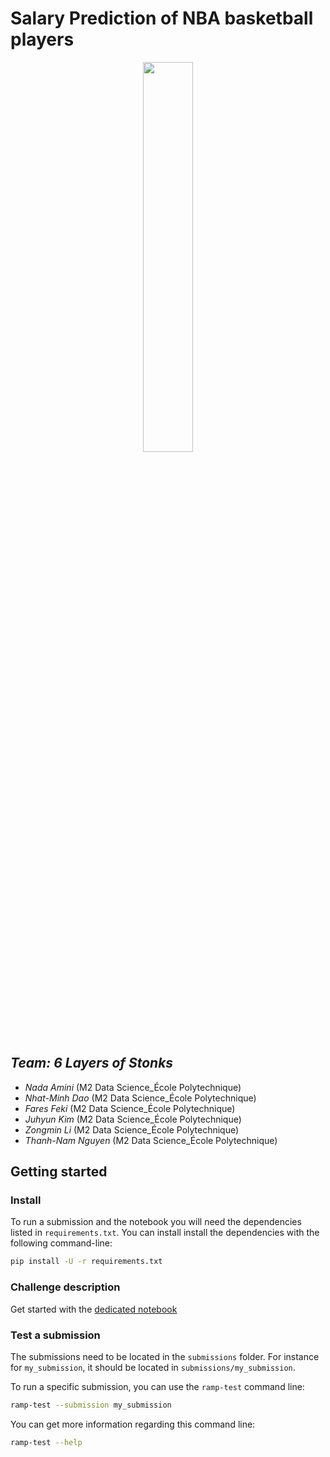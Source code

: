 # Salary Prediction of NBA basketball players 

<p align="center">
    <center>
    <img src= "https://i.imgur.com/aTqAM3o.jpg"
    width = 40%;
    height = auto; />
    </center>
</p>

## *Team: 6 Layers of Stonks*
- *Nada Amini* (M2 Data Science_École Polytechnique)
- *Nhat-Minh Dao* (M2 Data Science_École Polytechnique)
- *Fares Feki* (M2 Data Science_École Polytechnique)
- *Juhyun Kim* (M2 Data Science_École Polytechnique)
- *Zongmin Li* (M2 Data Science_École Polytechnique)
- *Thanh-Nam Nguyen* (M2 Data Science_École Polytechnique)
## Getting started

### Install

To run a submission and the notebook you will need the dependencies listed
in `requirements.txt`. You can install install the dependencies with the
following command-line:

```bash
pip install -U -r requirements.txt
```

### Challenge description

Get started with the [dedicated notebook](nada_notebook.ipynb)


### Test a submission

The submissions need to be located in the `submissions` folder. For instance
for `my_submission`, it should be located in `submissions/my_submission`.

To run a specific submission, you can use the `ramp-test` command line:

```bash
ramp-test --submission my_submission
```

You can get more information regarding this command line:

```bash
ramp-test --help
```
